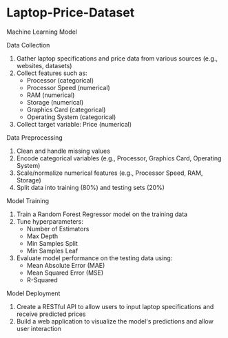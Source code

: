 # Laptop-Price-Dataset
Machine Learning Model


Data Collection

1. Gather laptop specifications and price data from various sources (e.g., websites, datasets)
2. Collect features such as:
    - Processor (categorical)
    - Processor Speed (numerical)
    - RAM (numerical)
    - Storage (numerical)
    - Graphics Card (categorical)
    - Operating System (categorical)
3. Collect target variable: Price (numerical)

Data Preprocessing

1. Clean and handle missing values
2. Encode categorical variables (e.g., Processor, Graphics Card, Operating System)
3. Scale/normalize numerical features (e.g., Processor Speed, RAM, Storage)
4. Split data into training (80%) and testing sets (20%)

Model Training

1. Train a Random Forest Regressor model on the training data
2. Tune hyperparameters:
    - Number of Estimators
    - Max Depth
    - Min Samples Split
    - Min Samples Leaf
3. Evaluate model performance on the testing data using:
    - Mean Absolute Error (MAE)
    - Mean Squared Error (MSE)
    - R-Squared

Model Deployment

1. Create a RESTful API to allow users to input laptop specifications and receive predicted prices
2. Build a web application to visualize the model's predictions and allow user interaction

